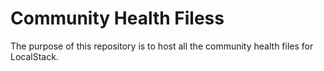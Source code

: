# Community Health Filess

The purpose of this repository is to host all the community health files for LocalStack. 